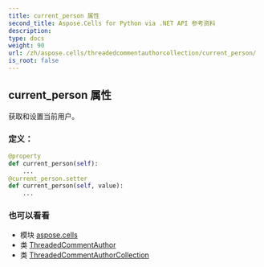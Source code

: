 ```yaml
---
title: current_person 属性
second_title: Aspose.Cells for Python via .NET API 参考资料
description:
type: docs
weight: 90
url: /zh/aspose.cells/threadedcommentauthorcollection/current_person/
is_root: false
---
```

## current_person 属性

获取和设置当前用户。
### 定义：
```python
@property
def current_person(self):
    ...
@current_person.setter
def current_person(self, value):
    ...
```

### 也可以看看
* 模块 [aspose.cells](../../)
* 类 [ThreadedCommentAuthor](/cells/python-net/zh/aspose.cells/threadedcommentauthor)
* 类 [ThreadedCommentAuthorCollection](/cells/python-net/zh/aspose.cells/threadedcommentauthorcollection)
